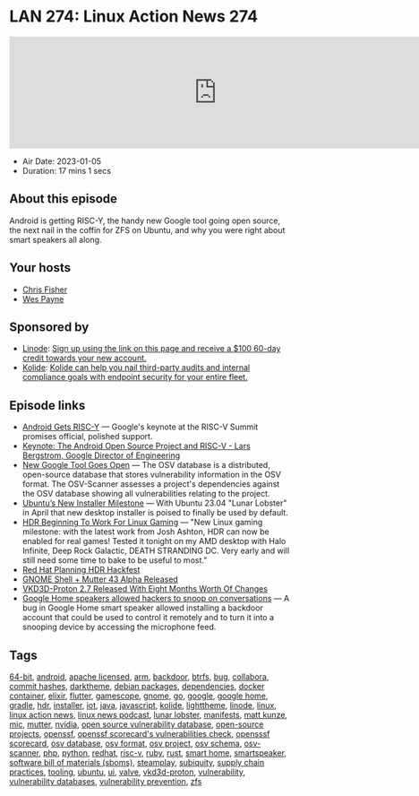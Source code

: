 # LAN 274: Linux Action News 274

<iframe src="https://player.fireside.fm/v2/DAcK9LdX+bSEU0aL8?theme=dark" width="740" height="200" frameborder="0" scrolling="no"></iframe>

* Air Date: 2023-01-05
* Duration: 17 mins 1 secs

## About this episode

Android is getting RISC-Y, the handy new Google tool going open source, the next nail in the coffin for ZFS on Ubuntu, and why you were right about smart speakers all along.

## Your hosts
* [Chris Fisher](https://linuxactionnews.com/hosts/chris)
* [Wes Payne](https://linuxactionnews.com/hosts/wes)

## Sponsored by

  * [Linode](http://linode.com/lan): [Sign up using the link on this page and receive a $100 60-day credit towards your new account. ](http://linode.com/lan)
  * [Kolide](https://l.kolide.co/3klbWzr): [Kolide can help you nail third-party audits and internal compliance goals with endpoint security for your entire fleet. ](https://l.kolide.co/3klbWzr)



## Episode links

  * [Android Gets RISC-Y](https://arstechnica.com/gadgets/2023/01/google-announces-official-android-support-for-risc-v/ "Android Gets RISC-Y") — Google's keynote at the RISC-V Summit promises official, polished support. 
  * [Keynote: The Android Open Source Project and RISC-V - Lars Bergstrom, Google Director of Engineering](https://www.youtube.com/watch?v=70O_RmTWP58 "Keynote: The Android Open Source Project and RISC-V - Lars Bergstrom, Google Director of Engineering")
  * [New Google Tool Goes Open](https://www.infoq.com/news/2022/12/google-osv-scanner/ "New Google Tool Goes Open") — The OSV database is a distributed, open-source database that stores vulnerability information in the OSV format. The OSV-Scanner assesses a project's dependencies against the OSV database showing all vulnerabilities relating to the project.
  * [Ubuntu’s New Installer Milestone](https://www.phoronix.com/news/Ubuntu-23.04-New-Installer-Jan "Ubuntu’s New Installer Milestone") — With Ubuntu 23.04 "Lunar Lobster" in April that new desktop installer is poised to finally be used by default. 
  * [HDR Beginning To Work For Linux Gaming](https://www.phoronix.com/news/Valve-HDR-Linux-Gaming-Begins "HDR Beginning To Work For Linux Gaming") — "New Linux gaming milestone: with the latest work from Josh Ashton, HDR can now be enabled for real games! Tested it tonight on my AMD desktop with Halo Infinite, Deep Rock Galactic, DEATH STRANDING DC. Very early and will still need some time to bake to be useful to most."
  * [Red Hat Planning HDR Hackfest](https://wiki.gnome.org/Hackfests/ShellDisplayNext2023 "Red Hat Planning HDR Hackfest")
  * [GNOME Shell + Mutter 43 Alpha Released](https://www.phoronix.com/news/GNOME-Shell-Mutter-43-Alpha "GNOME Shell + Mutter 43 Alpha Released")
  * [VKD3D-Proton 2.7 Released With Eight Months Worth Of Changes](https://www.phoronix.com/news/VKD3D-Proton-2.7-Released "VKD3D-Proton 2.7 Released With Eight Months Worth Of Changes")
  * [Google Home speakers allowed hackers to snoop on conversations](https://www.bleepingcomputer.com/news/security/google-home-speakers-allowed-hackers-to-snoop-on-conversations/ "Google Home speakers allowed hackers to snoop on conversations") — A bug in Google Home smart speaker allowed installing a backdoor account that could be used to control it remotely and to turn it into a snooping device by accessing the microphone feed.



## Tags

[64-bit](https://linuxactionnews.com/tags/64-bit), [android](https://linuxactionnews.com/tags/android), [apache licensed](https://linuxactionnews.com/tags/apache%20licensed), [arm](https://linuxactionnews.com/tags/arm), [backdoor](https://linuxactionnews.com/tags/backdoor), [btrfs](https://linuxactionnews.com/tags/btrfs), [bug](https://linuxactionnews.com/tags/bug), [collabora](https://linuxactionnews.com/tags/collabora), [commit hashes](https://linuxactionnews.com/tags/commit%20hashes), [darktheme](https://linuxactionnews.com/tags/darktheme), [debian packages](https://linuxactionnews.com/tags/debian%20packages), [dependencies](https://linuxactionnews.com/tags/dependencies), [docker container](https://linuxactionnews.com/tags/docker%20container), [elixir](https://linuxactionnews.com/tags/elixir), [flutter](https://linuxactionnews.com/tags/flutter), [gamescope](https://linuxactionnews.com/tags/gamescope), [gnome](https://linuxactionnews.com/tags/gnome), [go](https://linuxactionnews.com/tags/go), [google](https://linuxactionnews.com/tags/google), [google home](https://linuxactionnews.com/tags/google%20home), [gradle](https://linuxactionnews.com/tags/gradle), [hdr](https://linuxactionnews.com/tags/hdr), [installer](https://linuxactionnews.com/tags/installer), [iot](https://linuxactionnews.com/tags/iot), [java](https://linuxactionnews.com/tags/java), [javascript](https://linuxactionnews.com/tags/javascript), [kolide](https://linuxactionnews.com/tags/kolide), [lighttheme](https://linuxactionnews.com/tags/lighttheme), [linode](https://linuxactionnews.com/tags/linode), [linux](https://linuxactionnews.com/tags/linux), [linux action news](https://linuxactionnews.com/tags/linux%20action%20news), [linux news podcast](https://linuxactionnews.com/tags/linux%20news%20podcast), [lunar lobster](https://linuxactionnews.com/tags/lunar%20lobster), [manifests](https://linuxactionnews.com/tags/manifests), [matt kunze](https://linuxactionnews.com/tags/matt%20kunze), [mic](https://linuxactionnews.com/tags/mic), [mutter](https://linuxactionnews.com/tags/mutter), [nvidia](https://linuxactionnews.com/tags/nvidia), [open source vulnerability database](https://linuxactionnews.com/tags/open%20source%20vulnerability%20database), [open-source projects](https://linuxactionnews.com/tags/open-source%20projects), [openssf](https://linuxactionnews.com/tags/openssf), [openssf scorecard's vulnerabilities check](https://linuxactionnews.com/tags/openssf%20scorecard's%20vulnerabilities%20check), [opensssf scorecard](https://linuxactionnews.com/tags/opensssf%20scorecard), [osv database](https://linuxactionnews.com/tags/osv%20database), [osv format](https://linuxactionnews.com/tags/osv%20format), [osv project](https://linuxactionnews.com/tags/osv%20project), [osv schema](https://linuxactionnews.com/tags/osv%20schema), [osv-scanner](https://linuxactionnews.com/tags/osv-scanner), [php](https://linuxactionnews.com/tags/php), [python](https://linuxactionnews.com/tags/python), [redhat](https://linuxactionnews.com/tags/redhat), [risc-v](https://linuxactionnews.com/tags/risc-v), [ruby](https://linuxactionnews.com/tags/ruby), [rust](https://linuxactionnews.com/tags/rust), [smart home](https://linuxactionnews.com/tags/smart%20home), [smartspeaker](https://linuxactionnews.com/tags/smartspeaker), [software bill of materials (sboms)](https://linuxactionnews.com/tags/software%20bill%20of%20materials%20(sboms)), [steamplay](https://linuxactionnews.com/tags/steamplay), [subiquity](https://linuxactionnews.com/tags/subiquity), [supply chain practices](https://linuxactionnews.com/tags/supply%20chain%20practices), [tooling](https://linuxactionnews.com/tags/tooling), [ubuntu](https://linuxactionnews.com/tags/ubuntu), [ui](https://linuxactionnews.com/tags/ui), [valve](https://linuxactionnews.com/tags/valve), [vkd3d-proton](https://linuxactionnews.com/tags/vkd3d-proton), [vulnerability](https://linuxactionnews.com/tags/vulnerability), [vulnerability databases](https://linuxactionnews.com/tags/vulnerability%20databases), [vulnerability prevention](https://linuxactionnews.com/tags/vulnerability%20prevention), [zfs](https://linuxactionnews.com/tags/zfs)